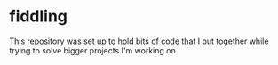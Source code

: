 # fiddling

This repository was set up to hold bits of code that I put together while trying to solve bigger projects I'm working on.
